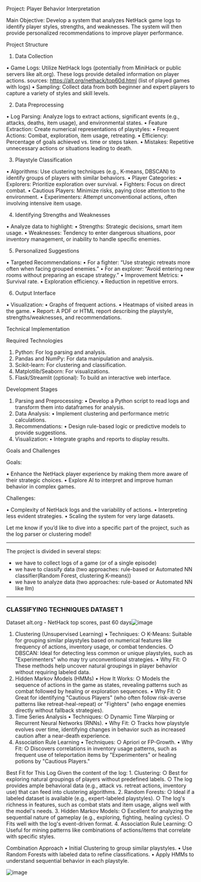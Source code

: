 Project: Player Behavior Interpretation

Main Objective:
Develop a system that analyzes NetHack game logs to identify player styles, strengths, and weaknesses. The system will then provide personalized recommendations to improve player performance.

Project Structure

1. Data Collection

 • Game Logs: Utilize NetHack logs (potentially from MiniHack or public servers like alt.org). These logs provide detailed information on player actions. sources: https://alt.org/nethack/top60d.html (list of played games with logs)
 • Sampling: Collect data from both beginner and expert players to capture a variety of styles and skill levels.

2. Data Preprocessing

 • Log Parsing: Analyze logs to extract actions, significant events (e.g., attacks, deaths, item usage), and environmental states.
 • Feature Extraction: Create numerical representations of playstyles:
 • Frequent Actions: Combat, exploration, item usage, retreating.
 • Efficiency: Percentage of goals achieved vs. time or steps taken.
 • Mistakes: Repetitive unnecessary actions or situations leading to death.

3. Playstyle Classification

 • Algorithms: Use clustering techniques (e.g., K-means, DBSCAN) to identify groups of players with similar behaviors.
 • Player Categories:
 • Explorers: Prioritize exploration over survival.
 • Fighters: Focus on direct combat.
 • Cautious Players: Minimize risks, paying close attention to the environment.
 • Experimenters: Attempt unconventional actions, often involving intensive item usage.

4. Identifying Strengths and Weaknesses

 • Analyze data to highlight:
 • Strengths: Strategic decisions, smart item usage.
 • Weaknesses: Tendency to enter dangerous situations, poor inventory management, or inability to handle specific enemies.

5. Personalized Suggestions

 • Targeted Recommendations:
 • For a fighter: “Use strategic retreats more often when facing grouped enemies.”
 • For an explorer: “Avoid entering new rooms without preparing an escape strategy.”
 • Improvement Metrics:
 • Survival rate.
 • Exploration efficiency.
 • Reduction in repetitive errors.

6. Output Interface

 • Visualization:
 • Graphs of frequent actions.
 • Heatmaps of visited areas in the game.
 • Report: A PDF or HTML report describing the playstyle, strengths/weaknesses, and recommendations.

Technical Implementation

Required Technologies

 1. Python: For log parsing and analysis.
 2. Pandas and NumPy: For data manipulation and analysis.
 3. Scikit-learn: For clustering and classification.
 4. Matplotlib/Seaborn: For visualizations.
 5. Flask/Streamlit (optional): To build an interactive web interface.

Development Stages

 1. Parsing and Preprocessing:
 • Develop a Python script to read logs and transform them into dataframes for analysis.
 2. Data Analysis:
 • Implement clustering and performance metric calculations.
 3. Recommendations:
 • Design rule-based logic or predictive models to provide suggestions.
 4. Visualization:
 • Integrate graphs and reports to display results.

Goals and Challenges

Goals:

 • Enhance the NetHack player experience by making them more aware of their strategic choices.
 • Explore AI to interpret and improve human behavior in complex games.

Challenges:

 • Complexity of NetHack logs and the variability of actions.
 • Interpreting less evident strategies.
 • Scaling the system for very large datasets.

Let me know if you’d like to dive into a specific part of the project, such as the log parser or clustering model!


-------------------------------------------------

The project is divided in several steps:
- we have to collect logs of a game (or of a single episode)
- we have to classify data (two approaches: rule-based or Automated NN classifier(Random Forest, clustering K-means))
- we have to analyze data (two approaches: rule-based or Automated NN like llm)

------------------------------------------------

### CLASSIFYING TECHNIQUES DATASET 1
Dataset alt.org - NetHack top scores, past 60 days![image](https://github.com/user-attachments/assets/7aeeb63c-8e29-49d6-b952-624607463e18)


1. Clustering (Unsupervised Learning)
	• Techniques:
		○ K-Means: Suitable for grouping similar playstyles based on numerical features like frequency of actions, inventory usage, or combat tendencies.
		○ DBSCAN: Ideal for detecting less common or unique playstyles, such as "Experimenters" who may try unconventional strategies.
	• Why Fit:
		○ These methods help uncover natural groupings in player behavior without requiring labeled data.
3. Hidden Markov Models (HMMs)
	• How It Works:
		○ Models the sequence of actions in the game as states, revealing patterns such as combat followed by healing or exploration sequences.
	• Why Fit:
		○ Great for identifying "Cautious Players" (who often follow risk-averse patterns like retreat-heal-repeat) or "Fighters" (who engage enemies directly without fallback strategies).
4. Time Series Analysis
	• Techniques:
		○ Dynamic Time Warping or Recurrent Neural Networks (RNNs).
	• Why Fit:
		○ Tracks how playstyle evolves over time, identifying changes in behavior such as increased caution after a near-death experience.
5. Association Rule Learning
	• Techniques:
		○ Apriori or FP-Growth.
	• Why Fit:
		○ Discovers correlations in inventory usage patterns, such as frequent use of teleportation items by "Experimenters" or healing potions by "Cautious Players."

Best Fit for This Log
Given the content of the log:
	1. Clustering:
		○ Best for exploring natural groupings of players without predefined labels.
		○ The log provides ample behavioral data (e.g., attack vs. retreat actions, inventory use) that can feed into clustering algorithms.
	2. Random Forests:
		○ Ideal if a labeled dataset is available (e.g., expert-labeled playstyles).
		○ The log's richness in features, such as combat stats and item usage, aligns well with the model's needs.
	3. Hidden Markov Models:
		○ Excellent for analyzing the sequential nature of gameplay (e.g., exploring, fighting, healing cycles).
		○ Fits well with the log's event-driven format.
	4. Association Rule Learning:
		○ Useful for mining patterns like combinations of actions/items that correlate with specific styles.

Combination Approach
	• Initial Clustering to group similar playstyles.
	• Use Random Forests with labeled data to refine classifications.
 • Apply HMMs to understand sequential behavior in each playstyle.
   
   ![image](https://github.com/user-attachments/assets/dca7b9ab-3fe2-4be9-b217-7016d39dc26f)

